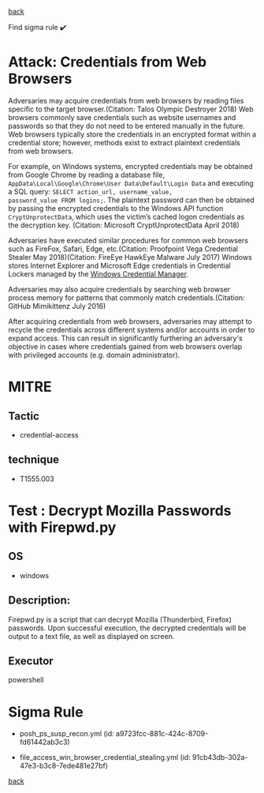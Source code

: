 
[back](../index.md)

Find sigma rule :heavy_check_mark: 

# Attack: Credentials from Web Browsers 

Adversaries may acquire credentials from web browsers by reading files specific to the target browser.(Citation: Talos Olympic Destroyer 2018) Web browsers commonly save credentials such as website usernames and passwords so that they do not need to be entered manually in the future. Web browsers typically store the credentials in an encrypted format within a credential store; however, methods exist to extract plaintext credentials from web browsers.

For example, on Windows systems, encrypted credentials may be obtained from Google Chrome by reading a database file, <code>AppData\Local\Google\Chrome\User Data\Default\Login Data</code> and executing a SQL query: <code>SELECT action_url, username_value, password_value FROM logins;</code>. The plaintext password can then be obtained by passing the encrypted credentials to the Windows API function <code>CryptUnprotectData</code>, which uses the victim’s cached logon credentials as the decryption key. (Citation: Microsoft CryptUnprotectData April 2018)
 
Adversaries have executed similar procedures for common web browsers such as FireFox, Safari, Edge, etc.(Citation: Proofpoint Vega Credential Stealer May 2018)(Citation: FireEye HawkEye Malware July 2017) Windows stores Internet Explorer and Microsoft Edge credentials in Credential Lockers managed by the [Windows Credential Manager](https://attack.mitre.org/techniques/T1555/004).

Adversaries may also acquire credentials by searching web browser process memory for patterns that commonly match credentials.(Citation: GitHub Mimikittenz July 2016)

After acquiring credentials from web browsers, adversaries may attempt to recycle the credentials across different systems and/or accounts in order to expand access. This can result in significantly furthering an adversary's objective in cases where credentials gained from web browsers overlap with privileged accounts (e.g. domain administrator).

# MITRE
## Tactic
  - credential-access


## technique
  - T1555.003


# Test : Decrypt Mozilla Passwords with Firepwd.py
## OS
  - windows


## Description:
Firepwd.py is a script that can decrypt Mozilla (Thunderbird, Firefox) passwords.
Upon successful execution, the decrypted credentials will be output to a text file, as well as displayed on screen. 


## Executor
powershell

# Sigma Rule
 - posh_ps_susp_recon.yml (id: a9723fcc-881c-424c-8709-fd61442ab3c3)

 - file_access_win_browser_credential_stealing.yml (id: 91cb43db-302a-47e3-b3c8-7ede481e27bf)



[back](../index.md)
